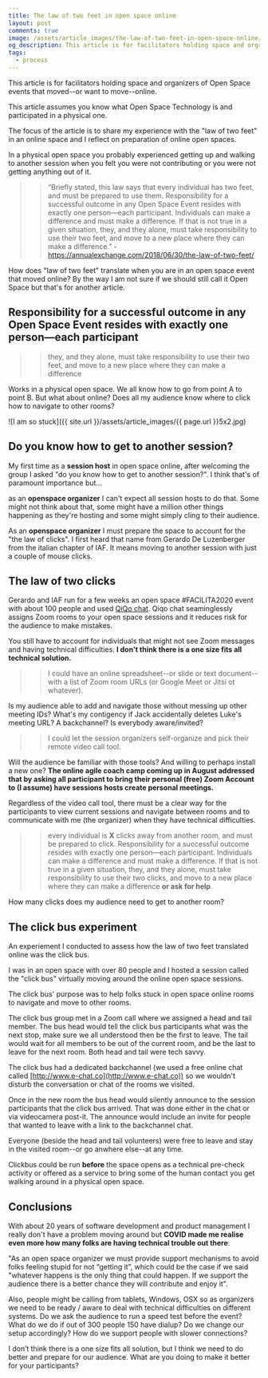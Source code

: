 ```yaml
---
title: The law of two feet in open space online
layout: post
comments: true
image: /assets/article_images/the-law-of-two-feet-in-open-space-online/hero.jpg
og_description: This article is for facilitators holding space and organizers of Open Space events that moved or want to move online.
tags:
  - process
---
```


This article is for facilitators holding space and organizers of Open Space events that moved--or want to move--online.

This article assumes you know what Open Space Technology is and participated in a physical one.

The focus of the article is to share my experience with the "law of two feet" in an online space and I reflect on preparation of online open spaces.

In a physical open space you probably experienced getting up and walking to another session when you felt you were not contributing or you were not getting anything out of it.

>> “Briefly stated, this law says that every individual has two feet, and must be prepared to use them. Responsibility for a successful outcome in any Open Space Event resides with exactly one person—each participant. Individuals can make a difference and must make a difference. If that is not true in a given situation, they, and they alone, must take responsibility to use their two feet, and move to a new place where they can make a difference.” - https://annualexchange.com/2018/06/30/the-law-of-two-feet/

How does "law of two feet" translate when you are in an open space event that moved online? By the way I am not sure if we should still call it Open Space but that's for another article.

## Responsibility for a successful outcome in any Open Space Event resides with exactly one person—each participant

>> they, and they alone, must take responsibility to use their two feet, and move to a new place where they can make a difference

Works in a physical open space. We all know how to go from point A to point B. But what about online? Does all my audience know where to click how to navigate to other rooms?

![I am so stuck]({{ site.url }}/assets/article_images/{{ page.url }}5x2.jpg)

## Do you know how to get to another session?

My first time as a **session host** in open space online, after welcoming the group I asked "do you know how to get to another session?". I think that's of paramount importance but...

as an **openspace organizer** I can't expect all session hosts to do that. Some might not think about that, some might have a million other things happening as they're hosting and some might simply cling to their audience.

As an **openspace organizer** I must prepare the space to account for the "the law of clicks". I first heard that name from Gerardo De Luzenberger from the italian chapter of IAF. It means moving to another session with just a couple of mouse clicks.

## The law of two clicks

Gerardo and IAF run for a few weeks an open space #FACILITA2020 event with about 100 people and used [QiQo chat](https://qiqochat.com/about). Qiqo chat seaminglessly assigns Zoom rooms to your open space sessions and it reduces risk for the audience to make mistakes.

You still have to account for individuals that might not see Zoom messages and having technical difficulties. **I don't think there is a one size fits all technical solution.**

>> I could have an online spreadsheet--or slide or text document--with a list of Zoom room URLs (or Google Meet or Jitsi ot whatever).

Is my audience able to add and navigate those without messing up other meeting IDs? What's my contigency if Jack accidentally deletes Luke's meeting URL? A backchannel? Is everybody aware/invited?

>> I could let the session organizers self-organize and pick their remote video call tool.

Will the audience be familiar with those tools? And willing to perhaps install a new one? __The online agile coach camp coming up in August addressed that by asking all participant to bring their personal (free) Zoom Account to (I assume) have sessions hosts create personal meetings.__

Regardless of the video call tool, there must be a clear way for the participants to view current sessions and navigate between rooms and to communicate with me (the organizer) when they have technical difficulties.

>> every individual is **X** clicks away from another room, and must be prepared to click. Responsibility for a successful outcome resides with exactly one person—each participant. Individuals can make a difference and must make a difference. If that is not true in a given situation, they, and they alone, must take responsibility to use their two clicks, and move to a new place where they can make a difference **or ask for help**.

How many clicks does my audience need to get to another room?

## The click bus experiment

An experiement I conducted to assess how the law of two feet translated online was the click bus.

I was in an open space with over 80 people and I hosted a session called the "click bus" virtually moving around the online open space sessions.

The click bus' purpose was to help folks stuck in open space online rooms to navigate and move to other rooms.

The click bus group met in a Zoom call where we assigned a head and tail member. The bus head would tell the click bus participants what was the next stop, make sure we all understood then be the first to leave. The tail would wait for all members to be out of the current room, and be the last to leave for the next room. Both head and tail were tech savvy.

The click bus had a dedicated backchannel (we used a free online chat called [http://www.e-chat.co](http://www.e-chat.co)) so we wouldn't disturb the conversation or chat of the rooms we visited.

Once in the new room the bus head would silently announce to the session participants that the click bus arrived. That was done either in the chat or via videocamera post-it. The announce would include an invite for people that wanted to leave with a link to the backchannel chat.

Everyone (beside the head and tail volunteers) were free to leave and stay in the visited room--or go anwhere else--at any time.

Clickbus could be run **before** the space opens as a technical pre-check activity or offered as a service to bring some of the human contact you get walking around in a physical open space.

## Conclusions

With about 20 years of software development and product management I really don't have a problem moving around but **COVID made me realise even more how many folks are having technical trouble out there**.

"As an open space organizer we must provide support mechanisms to avoid folks feeling stupid for not “getting it”, which could be the case if we said "whatever happens is the only thing that could happen. If we support the audience there is a better chance they will contribute and enjoy it".

Also, people might be calling from tablets, Windows, OSX so as organizers we need to be ready / aware to deal with technical difficulties on different systems. Do we ask the audience to run a speed test before the event? What do we do if out of 300 people 150 have dialup? Do we change our setup accordingly? How do we support people with slower connections?

I don’t think there is a one size fits all solution, but I think we need to do better and prepare for our audience. What are you doing to make it better for your participants?